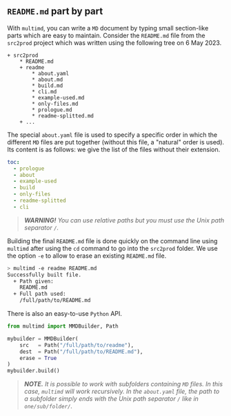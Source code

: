 `README.md` part by part
------------------------

With `multimd`, you can write a `MD` document by typing small section-like parts which are easy to maintain. Consider the `README.md` file from the `src2prod` project which was written using the following tree on 6 May 2023.

~~~
+ src2prod
    * README.md
    + readme
        * about.yaml
        * about.md
        * build.md
        * cli.md
        * example-used.md
        * only-files.md
        * prologue.md
        * readme-splitted.md
    + ...
~~~


The special `about.yaml` file is used to specify a specific order in which the different `MD` files are put together (without this file, a "natural" order is used). Its content is as follows: we give the list of the files without their extension.

~~~yaml
toc:
  - prologue
  - about
  - example-used
  - build
  - only-files
  - readme-splitted
  - cli
~~~


> ***WARNING!*** *You can use relative paths but you must use the Unix path separator `/`.*


Building the final `README.md` file is done quickly on the command line using `multimd` after using the `cd` command to go into the `src2prod` folder. We use the option `-e` to allow to erase an existing `README.md` file.

~~~bash
> multimd -e readme README.md
Successfully built file.
  + Path given:
    README.md
  + Full path used:
    /full/path/to/README.md
~~~


There is also an easy-to-use `Python` API.

~~~python
from multimd import MMDBuilder, Path

mybuilder = MMDBuilder(
    src   = Path("/full/path/to/readme"),
    dest  = Path("/full/path/to/README.md"),
    erase = True
)
mybuilder.build()
~~~


> ***NOTE.*** *It is possible to work with subfolders containing `MD` files. In this case, `multimd` will work recursively. In the `about.yaml` file, the path to a subfolder simply ends with the Unix path separator `/` like in `one/sub/folder/`.*
